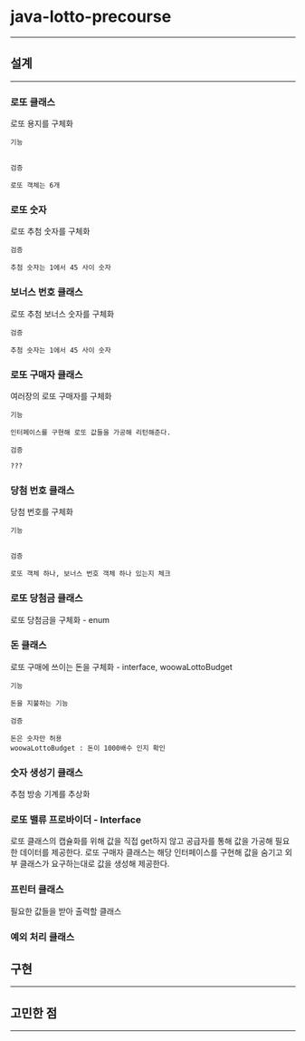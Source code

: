 # java-lotto-precourse
___
## 설계
___
### 로또 클래스
로또 용지를 구체화
```
기능


```
```
검증

로또 객체는 6개
```

### 로또 숫자
로또 추첨 숫자를 구체화
```
검증

추첨 숫자는 1에서 45 사이 숫자
```

### 보너스 번호 클래스
로또 추첨 보너스 숫자를 구체화
```
검증

추첨 숫자는 1에서 45 사이 숫자
```

### 로또 구매자 클래스
여러장의 로또 구매자를 구체화
```
기능

인터페이스를 구현해 로또 값들을 가공해 리턴해준다.
```
```
검증

???
```

### 당첨 번호 클래스
당첨 번호를 구체화
```
기능


```
```
검증

로또 객체 하나, 보너스 번호 객체 하나 있는지 체크
```

### 로또 당첨금 클래스
로또 당첨금을 구체화 - enum


### 돈 클래스
로또 구매에 쓰이는 돈을 구체화 - interface, woowaLottoBudget
```
기능

돈을 지불하는 기능
```
```
검증

돈은 숫자만 허용
woowaLottoBudget : 돈이 1000배수 인지 확인
```

### 숫자 생성기 클래스
추첨 방송 기계를 추상화

### 로또 밸류 프로바이더 - Interface
로또 클래스의 캡슐화를 위해 값을 직접 get하지 않고 공급자를 통해 값을 가공해 필요한 데이터를 제공한다.
로또 구매자 클래스는 해당 인터페이스를 구현해 값을 숨기고 외부 클래스가 요구하는대로 값을 생성해 제공한다.

### 프린터 클래스
필요한 값들을 받아 출력할 클래스

### 예외 처리 클래스





## 구현
___

## 고민한 점
___

